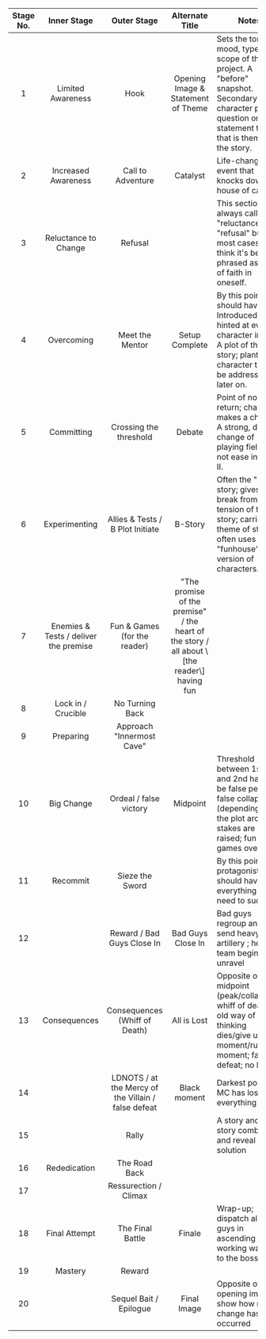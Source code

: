 | Stage No. | Inner Stage                           | Outer Stage                                         | Alternate Title                                                                                           | Notes                                                                                                                                                     |
|:---------:|:-------------------------------------:|:---------------------------------------------------:|:-----------------------------------------------------------------------------------------------:| ----------------------------------------------------------------------------------------------------------------------------------------------------------- |
| 1         | Limited Awareness                     | Hook                                                | Opening Image & Statement of Theme                                                              | Sets the tone, mood, type, and scope of the project. A "before" snapshot. Secondary character poses question or statement to MC that is theme of the story. |
| 2         | Increased Awareness                   | Call to Adventure                                   | Catalyst                                                                                        | Life-changing event that knocks down house of cards.                                                                                                        |
| 3         | Reluctance to Change                  | Refusal                                             |                                                                                                 | This section is always called "reluctance" or "refusal" but in most cases I think it's better phrased as a lack of faith in oneself.                        |
| 4         | Overcoming                            | Meet the Mentor                                     | Setup Complete                                                                                  | By this point you should have Introduced or hinted at every character in the A plot of the story; plant character tics to be addressed later on.            |
| 5         | Committing                            | Crossing the threshold                              | Debate                                                                                          | Point of no return; character makes a choice. A strong, definite change of playing field. Do not ease into Act II.                                          |
| 6         | Experimenting                         | Allies & Tests / B Plot Initiate                    | B-Story                                                                                         | Often the "love" story; gives us a break from the tension of the A story; carries theme of story; often uses new "funhouse" version of characters.          |
| 7         | Enemies & Tests / deliver the premise | Fun & Games (for the reader)                        | "The promise of the premise" / the heart of the story / all about \\\[the reader\\\] having fun |                                                                                                                                                             |
| 8         | Lock in / Crucible                    | No Turning Back                                     |                                                                                                 |                                                                                                                                                             |
| 9         | Preparing                             | Approach "Innermost Cave"                           |                                                                                                 |                                                                                                                                                             |
| 10        | Big Change                            | Ordeal / false victory                              | Midpoint                                                                                        | Threshold between 1st half and 2nd half; can be false peak or false collapse (depending on the plot arc); stakes are raised; fun and games over             |
| 11        | Recommit                              | Sieze the Sword                                     |                                                                                                 | By this point the protagonist should have everything they need to succeed.                                                                                  |
| 12        |                                       | Reward / Bad Guys Close In                          | Bad Guys Close In                                                                               | Bad guys regroup and send heavy artillery ; hero's team begins to unravel                                                                                   |
| 13        | Consequences                          | Consequences (Whiff of Death)                       | All is Lost                                                                                     | Opposite of midpoint (peak/collapse); whiff of death - old way of thinking dies/give up moment/runaway moment; false defeat; no hope                        |
| 14        |                                       | LDNOTS / at the Mercy of the Villain / false defeat | Black moment                                                                                    | Darkest point; MC has lost everything                                                                                                                       |
| 15        |                                       | Rally                                               |                                                                                                 | A story and B story combine and reveal solution                                                                                                             |
| 16        | Rededication                          | The Road Back                                       |                                                                                                 |                                                                                                                                                             |
| 17        |                                       | Ressurection / Climax                               |                                                                                                 |                                                                                                                                                             |
| 18        | Final Attempt                         | The Final Battle                                    | Finale                                                                                          | Wrap-up; dispatch all bad guys in ascending order, working way up to the boss                                                                               |
| 19        | Mastery                               | Reward                                              |                                                                                                 |                                                                                                                                                             |
| 20        |                                       | Sequel Bait / Epilogue                              | Final Image                                                                                     | Opposite of opening image; show how much change has occurred                                                                                                |